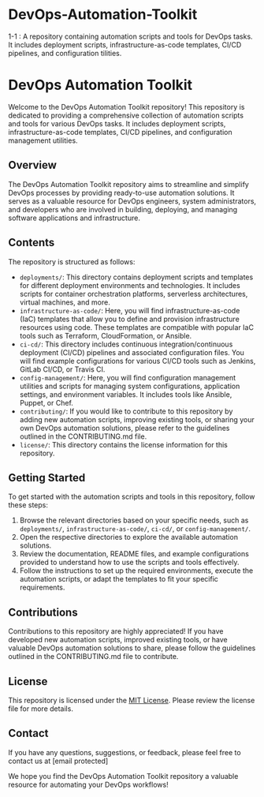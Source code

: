 # DevOps-Automation-Toolkit
1-1 : A repository containing automation scripts and tools for DevOps tasks. It includes deployment scripts, infrastructure-as-code templates, CI/CD pipelines, and configuration tilities.


# DevOps Automation Toolkit

Welcome to the DevOps Automation Toolkit repository! This repository is dedicated to providing a comprehensive collection of automation scripts and tools for various DevOps tasks. It includes deployment scripts, infrastructure-as-code templates, CI/CD pipelines, and configuration management utilities.

## Overview

The DevOps Automation Toolkit repository aims to streamline and simplify DevOps processes by providing ready-to-use automation solutions. It serves as a valuable resource for DevOps engineers, system administrators, and developers who are involved in building, deploying, and managing software applications and infrastructure.

## Contents

The repository is structured as follows:

- `deployments/`: This directory contains deployment scripts and templates for different deployment environments and technologies. It includes scripts for container orchestration platforms, serverless architectures, virtual machines, and more.
- `infrastructure-as-code/`: Here, you will find infrastructure-as-code (IaC) templates that allow you to define and provision infrastructure resources using code. These templates are compatible with popular IaC tools such as Terraform, CloudFormation, or Ansible.
- `ci-cd/`: This directory includes continuous integration/continuous deployment (CI/CD) pipelines and associated configuration files. You will find example configurations for various CI/CD tools such as Jenkins, GitLab CI/CD, or Travis CI.
- `config-management/`: Here, you will find configuration management utilities and scripts for managing system configurations, application settings, and environment variables. It includes tools like Ansible, Puppet, or Chef.
- `contributing/`: If you would like to contribute to this repository by adding new automation scripts, improving existing tools, or sharing your own DevOps automation solutions, please refer to the guidelines outlined in the CONTRIBUTING.md file.
- `license/`: This directory contains the license information for this repository.

## Getting Started

To get started with the automation scripts and tools in this repository, follow these steps:

1. Browse the relevant directories based on your specific needs, such as `deployments/`, `infrastructure-as-code/`, `ci-cd/`, or `config-management/`.
2. Open the respective directories to explore the available automation solutions.
3. Review the documentation, README files, and example configurations provided to understand how to use the scripts and tools effectively.
4. Follow the instructions to set up the required environments, execute the automation scripts, or adapt the templates to fit your specific requirements.

## Contributions

Contributions to this repository are highly appreciated! If you have developed new automation scripts, improved existing tools, or have valuable DevOps automation solutions to share, please follow the guidelines outlined in the CONTRIBUTING.md file to contribute.

## License

This repository is licensed under the [MIT License](license/LICENSE.md). Please review the license file for more details.

## Contact

If you have any questions, suggestions, or feedback, please feel free to contact us at [email protected]

We hope you find the DevOps Automation Toolkit repository a valuable resource for automating your DevOps workflows!
